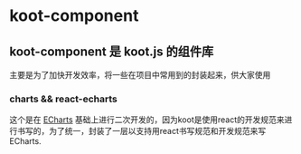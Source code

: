 # koot-component
## koot-component 是 koot.js 的组件库
主要是为了加快开发效率，将一些在项目中常用到的封装起来，供大家使用

### charts && react-echarts
这个是在 [ECharts](https://github.com/apache/incubator-echarts) 基础上进行二次开发的，因为koot是使用react的开发规范来进行书写的，为了统一，封装了一层以支持用react书写规范和开发规范来写ECharts.


